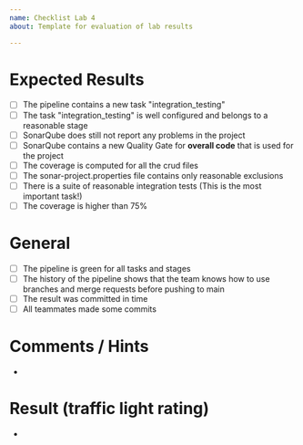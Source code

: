 ```yaml
---
name: Checklist Lab 4
about: Template for evaluation of lab results

---
```


# Expected Results
- [ ] The pipeline contains a new task "integration_testing"
- [ ] The task "integration_testing" is well configured and belongs to a reasonable stage
- [ ] SonarQube does still not report any problems in the project 
- [ ] SonarQube contains a new Quality Gate for **overall code** that is used for the project
- [ ] The coverage is computed for all the crud files
- [ ] The sonar-project.properties file contains only reasonable exclusions
- [ ] There is a suite of reasonable integration tests (This is the most important task!)
- [ ] The coverage is higher than 75%

# General
- [ ] The pipeline is green for all tasks and stages
- [ ] The history of the pipeline shows that the team knows how to use branches and merge requests before pushing to main
- [ ] The result was committed in time
- [ ] All teammates made some commits 

# Comments / Hints
- 

# Result (traffic light rating)
- 
